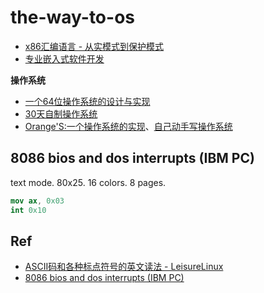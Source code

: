 # the-way-to-os


* [x86汇编语言 - 从实模式到保护模式](./9787121187995/)
* [专业嵌入式软件开发](./9787121147838/)

**操作系统**

* [一个64位操作系统的设计与实现](./9787115475251/)
* [30天自制操作系统](./9787115287960/)
* [Orange'S:一个操作系统的实现](./9787121084423/)、[自己动手写操作系统](https://book.douban.com/subject/1422377/)

## 8086 bios and dos interrupts (IBM PC)

text mode. 80x25. 16 colors. 8 pages.

```nasm
mov ax, 0x03
int 0x10
```

## Ref

* [ASCII码和各种标点符号的英文读法 - LeisureLinux](https://www.bilibili.com/video/BV11Y411x7fP?spm_id_from=333.999.0.0)
* [8086 bios and dos interrupts (IBM PC)](http://www.ablmcc.edu.hk/~scy/CIT/8086_bios_and_dos_interrupts.htm)